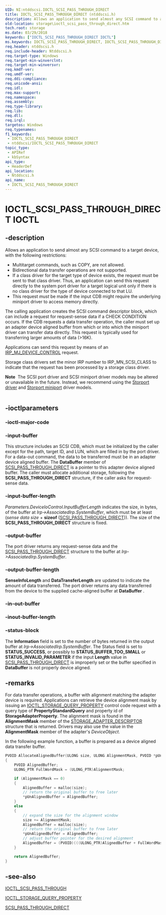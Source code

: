 ```yaml
---
UID: NI:ntddscsi.IOCTL_SCSI_PASS_THROUGH_DIRECT
title: IOCTL_SCSI_PASS_THROUGH_DIRECT (ntddscsi.h)
description: Allows an application to send almost any SCSI command to a target device, with the following restrictions:Multitarget commands, such as COPY, are not allowed.Bidirectional data transfer operations are not supported.If a class driver for the target type of device exists, the request must be sent to that class driver. Thus, an application can send this request directly to the system port driver for a target logical unit only if there is no class driver for the type of device connected to that LU.This request must be made if the input CDB might require the underlying miniport driver to access memory directly.The calling application creates the SCSI command descriptor block, which can include a request for request-sense data if a CHECK CONDITION occurs. If the CDB requests a data transfer operation, the caller must set up an adapter device aligned buffer from which or into which the miniport driver can transfer data directly. This request is typically used for transferring larger amounts of data (>16K).Applications can send this request by means of an IRP_MJ_DEVICE_CONTROL request. Storage class drivers set the minor IRP number to IRP_MN_SCSI_CLASS to indicate that the request has been processed by a storage class driver.
old-location: storage\ioctl_scsi_pass_through_direct.htm
tech.root: storage
ms.date: 03/29/2018
keywords: ["IOCTL_SCSI_PASS_THROUGH_DIRECT IOCTL"]
ms.keywords: IOCTL_SCSI_PASS_THROUGH_DIRECT, IOCTL_SCSI_PASS_THROUGH_DIRECT control, IOCTL_SCSI_PASS_THROUGH_DIRECT control code [Storage Devices], k307_4d0f0379-41c5-45c5-98b4-1a222349b4e1.xml, ntddscsi/IOCTL_SCSI_PASS_THROUGH_DIRECT, storage.ioctl_scsi_pass_through_direct
req.header: ntddscsi.h
req.include-header: Ntddscsi.h
req.target-type: Windows
req.target-min-winverclnt: 
req.target-min-winversvr: 
req.kmdf-ver: 
req.umdf-ver: 
req.ddi-compliance: 
req.unicode-ansi: 
req.idl: 
req.max-support: 
req.namespace: 
req.assembly: 
req.type-library: 
req.lib: 
req.dll: 
req.irql: 
targetos: Windows
req.typenames: 
f1_keywords:
 - IOCTL_SCSI_PASS_THROUGH_DIRECT
 - ntddscsi/IOCTL_SCSI_PASS_THROUGH_DIRECT
topic_type:
 - APIRef
 - kbSyntax
api_type:
 - HeaderDef
api_location:
 - Ntddscsi.h
api_name:
 - IOCTL_SCSI_PASS_THROUGH_DIRECT
---
```


# IOCTL_SCSI_PASS_THROUGH_DIRECT IOCTL


## -description

Allows an application to send almost any SCSI command to a target device, with the following restrictions:

<ul>
<li>
Multitarget commands, such as COPY, are not allowed.

</li>
<li>
Bidirectional data transfer operations are not supported.

</li>
<li>
If a class driver for the target type of device exists, the request must be sent to that class driver. Thus, an application can send this request directly to the system port driver for a target logical unit only if there is no class driver for the type of device connected to that LU.

</li>
<li>
This request <i>must</i> be made if the input CDB might require the underlying miniport driver to access memory directly.

</li>
</ul>
The calling application creates the SCSI command descriptor block, which can include a request for request-sense data if a CHECK CONDITION occurs. If the CDB requests a data transfer operation, the caller must set up an adapter device aligned buffer from which or into which the miniport driver can transfer data directly. This request is typically used for transferring larger amounts of data (>16K).

Applications can send this request by means of an <a href="/windows-hardware/drivers/ifs/irp-mj-device-control">IRP_MJ_DEVICE_CONTROL</a> request. 

Storage class drivers set the minor IRP number to IRP_MN_SCSI_CLASS to indicate that the request has been processed by a storage class driver. 


<div class="alert"><b>Note</b>  The SCSI port driver and SCSI miniport driver models may be altered or unavailable in the future. Instead, we recommend using the <a href="/windows-hardware/drivers/storage/storport-driver-overview">Storport driver</a> and <a href="/windows-hardware/drivers/storage/storport-miniport-drivers">Storport miniport</a> driver models.</div><div> </div>

## -ioctlparameters

### -ioctl-major-code

### -input-buffer

This structure includes an SCSI CDB, which must be initialized by the caller except for the path, target ID, and LUN, which are filled in by the port driver. For a data-out command, the data to be transferred must be in an adapter device aligned buffer. The <b>DataBuffer</b> member of <a href="/windows-hardware/drivers/ddi/ntddscsi/ns-ntddscsi-_scsi_pass_through_direct">SCSI_PASS_THROUGH_DIRECT</a> is a pointer to this adapter device aligned buffer. The caller must allocate additional storage, following the <b>SCSI_PASS_THROUGH_DIRECT</b> structure, if the caller asks for request-sense data.

### -input-buffer-length

<i>
       Parameters.DeviceIoControl.InputBufferLength</i> indicates the size, in bytes, of the buffer at <i>Irp->AssociatedIrp.SystemBuffer</i>, which must be at least (<i>sense data size</i> + <b>sizeof</b> (<a href="/windows-hardware/drivers/ddi/ntddscsi/ns-ntddscsi-_scsi_pass_through_direct">SCSI_PASS_THROUGH_DIRECT</a>)). The size of the <b>SCSI_PASS_THROUGH_DIRECT</b> structure is fixed.

### -output-buffer

The port driver returns any request-sense data and the <a href="/windows-hardware/drivers/ddi/ntddscsi/ns-ntddscsi-_scsi_pass_through_direct">SCSI_PASS_THROUGH_DIRECT</a> structure to the buffer at <i>Irp->AssociatedIrp.SystemBuffer</i>.

### -output-buffer-length

<b>SenseInfoLength</b>
 and 
<b>DataTransferLength</b>
 are updated to indicate the amount of data transferred. The port driver returns any data transferred from the device to the supplied cache-aligned buffer at 
<b>DataBuffer</b>
.

### -in-out-buffer

### -inout-buffer-length

### -status-block

The <b>Information</b> field is set to the number of bytes returned in the output buffer at <i>Irp->AssociatedIrp.SystemBuffer</i>. The Status field is set to <b>STATUS_SUCCESS</b>, or possibly to <b>STATUS_BUFFER_TOO_SMALL</b> or <b>STATUS_INVALID_PARAMETER</b> if the input <b>Length</b> value in <a href="/windows-hardware/drivers/ddi/ntddscsi/ns-ntddscsi-_scsi_pass_through_direct">SCSI_PASS_THROUGH_DIRECT</a> is improperly set or the buffer specified in  <b>DataBuffer</b> is not properly device aligned.

## -remarks

For data transfer operations, a buffer with alignment  matching the adapter device  is required. Applications can retrieve the device alignment mask by issuing an <a href="/windows-hardware/drivers/ddi/ntddstor/ni-ntddstor-ioctl_storage_query_property">IOCTL_STORAGE_QUERY_PROPERTY</a> control code request with a query type of <b>PropertyStandardQuery</b> and property id of <b>StorageAdapterProperty</b>. The alignment mask is found in the <b>AlignmentMask</b> member of the <a href="/windows-hardware/drivers/ddi/ntddstor/ns-ntddstor-_storage_adapter_descriptor">STORAGE_ADAPTER_DESCRIPTOR</a> structure that is returned. Drivers may also use the value in the <b>AlignmentMask</b> member of the adapter's <i>DeviceObject</i>.

In the following  example function, a   buffer is prepared as a device  aligned data transfer buffer.

```cpp
PVOID AllocateAlignedBuffer(ULONG size, ULONG AlignmentMask, PVOID *pUnAlignedBuffer)
{
    PVOID AlignedBuffer;
    ULONG_PTR FullWordMask = (ULONG_PTR)AlignmentMask;

    if (AlignmentMask == 0)
    {
        AlignedBuffer = malloc(size);
        // return the original buffer to free later
        *pUnAlignedBuffer = AlignedBuffer;
    }
    else
    {
        // expand the size for the alignment window
        size += AlignmentMask;
        AlignedBuffer = malloc(size);
        // return the original buffer to free later
        *pUnAlignedBuffer = AlignedBuffer;
        // adjust buffer pointer for the desired alignment
        AlignedBuffer = (PVOID)(((ULONG_PTR)AlignedBuffer + FullWordMask) & ~FullWordMask);
    }

    return AlignedBuffer;
}
```

## -see-also

<a href="/windows-hardware/drivers/ddi/ntddscsi/ni-ntddscsi-ioctl_scsi_pass_through">IOCTL_SCSI_PASS_THROUGH</a>



<a href="/windows-hardware/drivers/ddi/ntddstor/ni-ntddstor-ioctl_storage_query_property">IOCTL_STORAGE_QUERY_PROPERTY</a>



<a href="/windows-hardware/drivers/ddi/ntddscsi/ns-ntddscsi-_scsi_pass_through_direct">SCSI_PASS_THROUGH_DIRECT</a>
